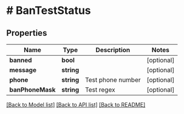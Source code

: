 # # BanTestStatus

## Properties

Name | Type | Description | Notes
------------ | ------------- | ------------- | -------------
**banned** | **bool** |  | [optional]
**message** | **string** |  | [optional]
**phone** | **string** | Test phone number | [optional]
**banPhoneMask** | **string** | Test regex | [optional]

[[Back to Model list]](../../README.md#models) [[Back to API list]](../../README.md#endpoints) [[Back to README]](../../README.md)
